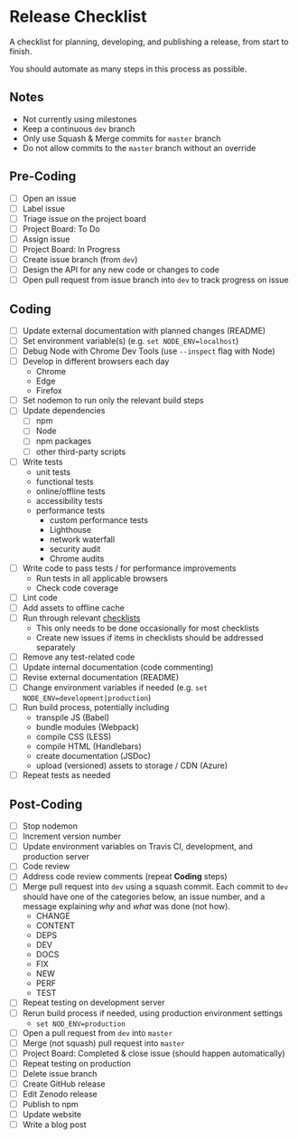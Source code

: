 # Release Checklist

A checklist for planning, developing, and publishing a release, from start to finish.

You should automate as many steps in this process as possible.

## Notes
* Not currently using milestones
* Keep a continuous `dev` branch
* Only use Squash & Merge commits for `master` branch
* Do not allow commits to the `master` branch without an override

## Pre-Coding
- [ ] Open an issue
- [ ] Label issue
- [ ] Triage issue on the project board
- [ ] Project Board: To Do
- [ ] Assign issue
- [ ] Project Board: In Progress
- [ ] Create issue branch (from `dev`)
- [ ] Design the API for any new code or changes to code
- [ ] Open pull request from issue branch into `dev` to track progress on issue

## Coding
- [ ] Update external documentation with planned changes (README)
- [ ] Set environment variable(s) (e.g. `set NODE_ENV=localhost`)
- [ ] Debug Node with Chrome Dev Tools (use `--inspect` flag with Node)
- [ ] Develop in different browsers each day
  - Chrome
  - Edge
  - Firefox
- [ ] Set nodemon to run only the relevant build steps
- [ ] Update dependencies
  - [ ] npm
  - [ ] Node
  - [ ] npm packages
  - [ ] other third-party scripts
- [ ] Write tests
  - unit tests
  - functional tests
  - online/offline tests
  - accessibility tests
  - performance tests
    - custom performance tests
    - Lighthouse
    - network waterfall
    - security audit
    - Chrome audits
- [ ] Write code to pass tests / for performance improvements
  - Run tests in all applicable browsers
  - Check code coverage
- [ ] Lint code
- [ ] Add assets to offline cache
- [ ] Run through relevant [checklists][1]
  - This only needs to be done occasionally for most checklists
  - Create new issues if items in checklists should be addressed separately
- [ ] Remove any test-related code
- [ ] Update internal documentation (code commenting)
- [ ] Revise external documentation (README)
- [ ] Change environment variables if needed (e.g. `set NODE_ENV=development|production`)
- [ ] Run build process, potentially including
  - transpile JS (Babel)
  - bundle modules (Webpack)
  - compile CSS (LESS)
  - compile HTML (Handlebars)
  - create documentation (JSDoc)
  - upload (versioned) assets to storage / CDN (Azure)
- [ ] Repeat tests as needed

## Post-Coding
- [ ] Stop nodemon
- [ ] Increment version number
- [ ] Update environment variables on Travis CI, development, and production server
- [ ] Code review
- [ ] Address code review comments (repeat **Coding** steps)
- [ ] Merge pull request into `dev` using a squash commit. Each commit to `dev` should have one of the categories below, an issue number, and a message explaining *why* and *what* was done (not how).
  - CHANGE
  - CONTENT
  - DEPS
  - DEV
  - DOCS
  - FIX
  - NEW
  - PERF
  - TEST
- [ ] Repeat testing on development server
- [ ] Rerun build process if needed, using production environment settings
  - `set NOD_ENV=production`
- [ ] Open a pull request from `dev` into `master`
- [ ] Merge (not squash) pull request into `master`
- [ ] Project Board: Completed & close issue (should happen automatically)
- [ ] Repeat testing on production
- [ ] Delete issue branch
- [ ] Create GitHub release
- [ ] Edit Zenodo release
- [ ] Publish to npm
- [ ] Update website
- [ ] Write a blog post

[1]: https://github.com/dwhieb/utilities/tree/master/checklists
